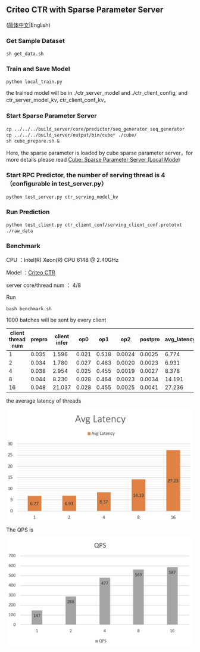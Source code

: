 ## Criteo CTR with Sparse Parameter Server

([简体中文](./README_CN.md)|English)

### Get Sample Dataset

```
sh get_data.sh
```

### Train and Save Model
```
python local_train.py
```
the trained model will be in ./ctr_server_model and ./ctr_client_config, and ctr_server_model_kv, ctr_client_conf_kv。

### Start Sparse Parameter Server
```
cp ../../../build_server/core/predictor/seq_generator seq_generator
cp ../../../build_server/output/bin/cube* ./cube/
sh cube_prepare.sh &
```

Here, the sparse parameter is loaded by cube sparse parameter server，for more details please read [Cube: Sparse Parameter Server (Local Mode)](../../../doc/CUBE_LOCAL.md)

### Start RPC Predictor, the number of serving thread is 4（configurable in test_server.py）

```
python test_server.py ctr_serving_model_kv 
```

### Run Prediction

```
python test_client.py ctr_client_conf/serving_client_conf.prototxt ./raw_data
```

### Benchmark

CPU ：Intel(R) Xeon(R) CPU 6148 @ 2.40GHz 

Model ：[Criteo CTR](https://github.com/PaddlePaddle/Serving/blob/develop/python/examples/ctr_criteo_with_cube/network_conf.py)

server core/thread num ： 4/8

Run
```
bash benchmark.sh
```
1000 batches will be sent by every client

| client  thread num | prepro | client infer | op0    | op1   | op2    | postpro | avg_latency | qps   |
| ------------------ | ------ | ------------ | ------ | ----- | ------ | ------- | ----- | ----- |
| 1                  | 0.035  | 1.596        | 0.021  | 0.518 | 0.0024 | 0.0025  | 6.774 | 147.7 |
| 2                  | 0.034  | 1.780        | 0.027  | 0.463 | 0.0020 | 0.0023  | 6.931 | 288.3 |
| 4                  | 0.038  | 2.954        | 0.025  | 0.455 | 0.0019 | 0.0027  | 8.378 | 477.5 |
| 8                  | 0.044  | 8.230        | 0.028  | 0.464 | 0.0023 | 0.0034  | 14.191 | 563.8 |
| 16                 | 0.048  | 21.037       | 0.028  | 0.455 | 0.0025 | 0.0041  | 27.236 | 587.5 |

the average latency of threads

![avg cost](../../../doc/criteo-cube-benchmark-avgcost.png)

The QPS is 

![qps](../../../doc/criteo-cube-benchmark-qps.png)
